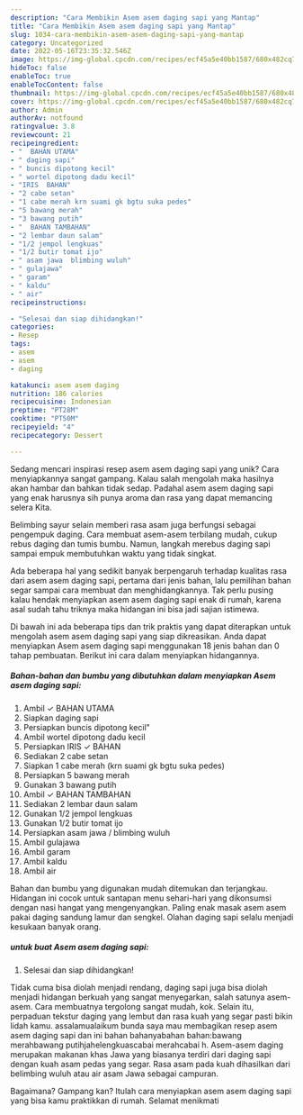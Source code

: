 ```yaml
---
description: "Cara Membikin Asem asem daging sapi yang Mantap"
title: "Cara Membikin Asem asem daging sapi yang Mantap"
slug: 1034-cara-membikin-asem-asem-daging-sapi-yang-mantap
category: Uncategorized
date: 2022-05-16T23:35:32.546Z
image: https://img-global.cpcdn.com/recipes/ecf45a5e40bb1587/680x482cq70/asem-asem-daging-sapi-foto-resep-utama.jpg
hideToc: false
enableToc: true
enableTocContent: false
thumbnail: https://img-global.cpcdn.com/recipes/ecf45a5e40bb1587/680x482cq70/asem-asem-daging-sapi-foto-resep-utama.jpg
cover: https://img-global.cpcdn.com/recipes/ecf45a5e40bb1587/680x482cq70/asem-asem-daging-sapi-foto-resep-utama.jpg
author: Admin
authorAv: notfound
ratingvalue: 3.8
reviewcount: 21
recipeingredient:
- "  BAHAN UTAMA"
- " daging sapi"
- " buncis dipotong kecil"
- " wortel dipotong dadu kecil"
- "IRIS  BAHAN"
- "2 cabe setan"
- "1 cabe merah krn suami gk bgtu suka pedes"
- "5 bawang merah"
- "3 bawang putih"
- "  BAHAN TAMBAHAN"
- "2 lembar daun salam"
- "1/2 jempol lengkuas"
- "1/2 butir tomat ijo"
- " asam jawa  blimbing wuluh"
- " gulajawa"
- " garam"
- " kaldu"
- " air"
recipeinstructions:

- "Selesai dan siap dihidangkan!"
categories:
- Resep
tags:
- asem
- asem
- daging

katakunci: asem asem daging 
nutrition: 186 calories
recipecuisine: Indonesian
preptime: "PT28M"
cooktime: "PT50M"
recipeyield: "4"
recipecategory: Dessert

---
```





Sedang mencari inspirasi resep asem asem daging sapi yang unik? Cara menyiapkannya sangat gampang. Kalau salah mengolah maka hasilnya akan hambar dan bahkan tidak sedap. Padahal asem asem daging sapi yang enak harusnya sih punya aroma dan rasa yang dapat memancing selera Kita.





Belimbing sayur selain memberi rasa asam juga berfungsi sebagai pengempuk daging. Cara membuat asem-asem terbilang mudah, cukup rebus daging dan tumis bumbu. Namun, langkah merebus daging sapi sampai empuk membutuhkan waktu yang tidak singkat.

Ada beberapa hal yang sedikit banyak berpengaruh terhadap kualitas rasa dari asem asem daging sapi, pertama dari jenis bahan, lalu pemilihan bahan segar sampai cara membuat dan menghidangkannya. Tak perlu pusing kalau hendak menyiapkan asem asem daging sapi enak di rumah, karena asal sudah tahu triknya maka hidangan ini bisa jadi sajian istimewa.






Di bawah ini ada beberapa tips dan trik praktis yang dapat diterapkan untuk mengolah asem asem daging sapi yang siap dikreasikan. Anda dapat menyiapkan Asem asem daging sapi menggunakan 18 jenis bahan dan 0 tahap pembuatan. Berikut ini cara dalam menyiapkan hidangannya.

<!--inarticleads1-->

##### Bahan-bahan dan bumbu yang dibutuhkan dalam menyiapkan Asem asem daging sapi:

1. Ambil  ✓ BAHAN UTAMA
1. Siapkan  daging sapi
1. Persiapkan  buncis dipotong kecil&#34;
1. Ambil  wortel dipotong dadu kecil
1. Persiapkan IRIS ✓ BAHAN
1. Sediakan 2 cabe setan
1. Siapkan 1 cabe merah (krn suami gk bgtu suka pedes)
1. Persiapkan 5 bawang merah
1. Gunakan 3 bawang putih
1. Ambil  ✓ BAHAN TAMBAHAN
1. Sediakan 2 lembar daun salam
1. Gunakan 1/2 jempol lengkuas
1. Gunakan 1/2 butir tomat ijo
1. Persiapkan  asam jawa / blimbing wuluh
1. Ambil  gulajawa
1. Ambil  garam
1. Ambil  kaldu
1. Ambil  air


Bahan dan bumbu yang digunakan mudah ditemukan dan terjangkau. Hidangan ini cocok untuk santapan menu sehari-hari yang dikonsumsi dengan nasi hangat yang mengenyangkan. Paling enak masak asem asem pakai daging sandung lamur dan sengkel. Olahan daging sapi selalu menjadi kesukaan banyak orang. 

<!--inarticleads2-->

#####  untuk buat Asem asem daging sapi:


1. Selesai dan siap dihidangkan!

Tidak cuma bisa diolah menjadi rendang, daging sapi juga bisa diolah menjadi hidangan berkuah yang sangat menyegarkan, salah satunya asem-asem. Cara membuatnya tergolong sangat mudah, kok. Selain itu, perpaduan tekstur daging yang lembut dan rasa kuah yang segar pasti bikin lidah kamu. assalamualaikum bunda saya mau membagikan resep asem asem daging sapi dan ini bahan bahanyabahan bahan:bawang merahbawang putihjahelengkuascabai merahcabai h. Asem-asem daging merupakan makanan khas Jawa yang biasanya terdiri dari daging sapi dengan kuah asam pedas yang segar. Rasa asam pada kuah dihasilkan dari belimbing wuluh atau air asam Jawa sebagai campuran. 

Bagaimana? Gampang kan? Itulah cara menyiapkan asem asem daging sapi yang bisa kamu praktikkan di rumah. Selamat menikmati
